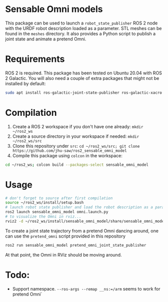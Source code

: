 # Sensable Omni models

This package can be used to launch a `robot_state_publisher` ROS 2 node with the URDF robot description loaded as a parameter.  STL meshes can be found in the `meshes` directory.  It also provides a Python script to publish a joint state and animate a pretend Omni.

# Requirements

ROS 2 is required.  This package has been tested on Ubuntu 20.04 with ROS 2 Galactic.  You will also need a couple of extra packages that might not be installed by default:
```sh
sudo apt install ros-galactic-joint-state-publisher ros-galactic-xacro
```

# Compilation

1. Create a ROS 2 workspace if you don't have one already: `mkdir ~/ros2_ws`
1. Create a source directory in your workspace if needed: `mkdir ~/ros2_ws/src`
1. Clone this repository under `src`: `cd ~/ros2_ws/src; git clone https://github.com/jhu-saw/ros2_sensable_omni_model`
1. Compile this package using `colcon` in the workspace:
  ```sh
  cd ~/ros2_ws; colcon build --packages-select sensable_omni_model
  ```

# Usage

```sh
# don't forget to source after first compilation
source ~/ros2_ws/install/setup.bash
# launch robot state publisher and load the robot description as a parameter
ros2 launch sensable_omni_model omni.launch.py
# to visualize the Omni in rviz...
rviz2 -d ~/ros2_ws/install/sensable_omni_model/share/sensable_omni_model/omni.rviz
```

To create a joint state trajectory from a pretend Omni dancing around, one can use the `pretend_omni` script provided in this repository
```sh
ros2 run sensable_omni_model pretend_omni_joint_state_publisher
```

At that point, the Omni in RViz should be moving around.

# Todo:

* Support namespace.  `--ros-args --remap __ns:=/arm` seems to work for pretend Omni`
